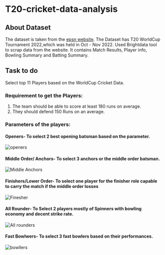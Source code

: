 # T20-cricket-data-analysis

## About Dataset 
The dataset is taken from the [epsn website](https://www.espncricinfo.com/series/icc-men-s-t20-world-cup-2022-23-1298134). The Dataset has T20 WorldCup Tournament 2022,which was held in Oct - Nov 2022. Used Brightdata tool to scrap data from the website.
It contains Match Results, Player info, Bowling Summary and Batting Summary.

## Task to do 
Select top 11 Players based on the WorldCup Cricket Data.
### Requirement to get the Players:
 1. The team should be able to score at least 180 runs on average.
 2. They should defend 150 Runs on an average.
### Parameters of the players:
   #### Openers- To select 2 best opening batsman based on the parameter.
   ![openers](https://user-images.githubusercontent.com/125470987/236182433-9d7a682b-71b4-45e9-9fdd-7622df49efa7.png)

   #### Middle Order/ Anchors- To select 3 anchors or the middle order batsman.
   ![Middle Anchors](https://user-images.githubusercontent.com/125470987/236186430-58e7d04f-bef5-4b22-9390-09f9a632209b.png)

   #### Finishers/Lower Order- To select one player for the finisher role capable to carry the match if the middle order losses
   ![Finesher](https://user-images.githubusercontent.com/125470987/236186839-014f62f6-1ea0-4a95-904a-3704e1575828.png)

   #### All Rounder- To Select 2 players mostly of Spinners with bowling economy and decent strike rate.
   ![All rounders](https://user-images.githubusercontent.com/125470987/236187926-788adfe2-9a78-425b-aa37-ebe4cc5d7312.png)
 
   #### Fast Bowlwers- To select 3 fast bowlers based on their performances.
   ![bowllers](https://user-images.githubusercontent.com/125470987/236188192-c2b84ac8-c695-4bdc-a1af-720f05704a22.png)
